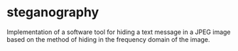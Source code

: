 # steganography
Implementation of a software tool for hiding a text message in a JPEG image based on the method of hiding in the frequency domain of the image.
